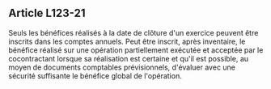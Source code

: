 Article L123-21
----
Seuls les bénéfices réalisés à la date de clôture d'un exercice peuvent être
inscrits dans les comptes annuels. Peut être inscrit, après inventaire, le
bénéfice réalisé sur une opération partiellement exécutée et acceptée par le
cocontractant lorsque sa réalisation est certaine et qu'il est possible, au
moyen de documents comptables prévisionnels, d'évaluer avec une sécurité
suffisante le bénéfice global de l'opération.

